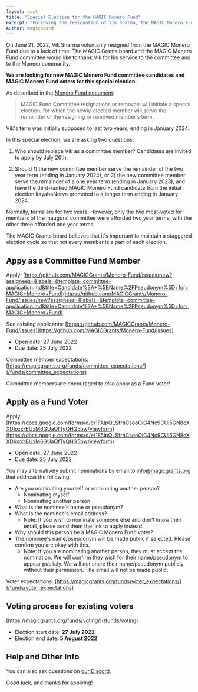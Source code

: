 ```yaml
---
layout: post
title: "Special Election for the MAGIC Monero Fund"
excerpt: "Following the resignation of Vik Sharma, the MAGIC Monero Fund will elect a new committee member."
Author: magicboard
---
```


On June 21, 2022, Vik Sharma voluntarily resigned from the MAGIC Monero Fund due to a lack of time. The MAGIC Grants board and the MAGIC Monero Fund committee would like to thank Vik for his service to the committee and to the Monero community.

**We are looking for new MAGIC Monero Fund committee candidates and MAGIC Monero Fund voters for this special election.**

As described in the [Monero Fund document](/funds/monero/monero_fund): 

> MAGIC Fund Committee resignations or removals will initiate a special election, for which the newly-elected member will serve the remainder of the resigning or removed member’s term.

Vik's term was initially supposed to last two years, ending in January 2024.

In this special election, we are asking two questions:

1. Who should replace Vik as a committee member? Candidates are invited to apply by July 20th.

2. Should 1) the new committee member serve the remainder of the two year term (ending in January 2024), or 2) the new committee member serve the remainder of a one year term (ending in January 2023), and have the third-ranked MAGIC Monero Fund candidate from the initial election kayabaNerve promoted to a longer term ending in January 2024.

Normally, terms are for two years. However, only the two most-voted for members of the inaugural committee were afforded two year terms, with the other three afforded one year terms.

The MAGIC Grants board believes that it's important to maintain a staggered election cycle so that not every member is a part of each election.

## Appy as a Committee Fund Member

Apply: [https://github.com/MAGICGrants/Monero-Fund/issues/new?assignees=&labels=&template=committee-application.md&title=Candidate%3A+%5BName%2FPseudonym%5D+for+MAGIC+Monero+Fund](https://github.com/MAGICGrants/Monero-Fund/issues/new?assignees=&labels=&template=committee-application.md&title=Candidate%3A+%5BName%2FPseudonym%5D+for+MAGIC+Monero+Fund)

See existing applicants: [https://github.com/MAGICGrants/Monero-Fund/issues](https://github.com/MAGICGrants/Monero-Fund/issues)

* Open date: 27 June 2022
* Due date: 25 July 2022

Committee member expectations: [https://magicgrants.org/funds/committee_expectations/](/funds/committee_expectations)

Committee members are encouraged to *also* apply as a Fund voter!

## Apply as a Fund Voter

Apply: [https://docs.google.com/forms/d/e/1FAIpQLSfrhCsooOiG4Nc9CUl5GN8cXXDIoxxrBUxM6GUaQfTyQHG5bw/viewform](https://docs.google.com/forms/d/e/1FAIpQLSfrhCsooOiG4Nc9CUl5GN8cXXDIoxxrBUxM6GUaQfTyQHG5bw/viewform)

* Open date: 27 June 2022
* Due date: 25 July 2022

You may alternatively submit nominations by email to [info@magicgrants.org](mailto:info@magicgrants.org) that address the following:
* Are you nominating yourself or nominating another person?
    * Nominating myself
    * Nominating another person
* What is the nominee's name or pseudonym?
* What is the nominee's email address?
    * Note: If you wish to nominate someone else and don't know their email, please send them the link to apply instead.
* Why should this person be a MAGIC Monero Fund voter?
* The nominee's name/pseudonym will be made public if selected. Please confirm you are okay with this.
    * Note: If you are nominating another person, they must accept the nomination. We will confirm they wish for their name/pseudonym to appear publicly. We will not share their name/pseudonym publicly without their permission. The email will not be made public.

Voter expectations: [https://magicgrants.org/funds/voter_expectations/](/funds/voter_expectations)

## Voting process for existing voters

[https://magicgrants.org/funds/voting/](/funds/voting)

* Election start date: **27 July 2022**
* Election end date: **5 August 2022**

## Help and Other Info

You can also ask questions on [our Discord](https://discord.gg/YH7kFuREKY).

Good luck, and thanks for applying!

